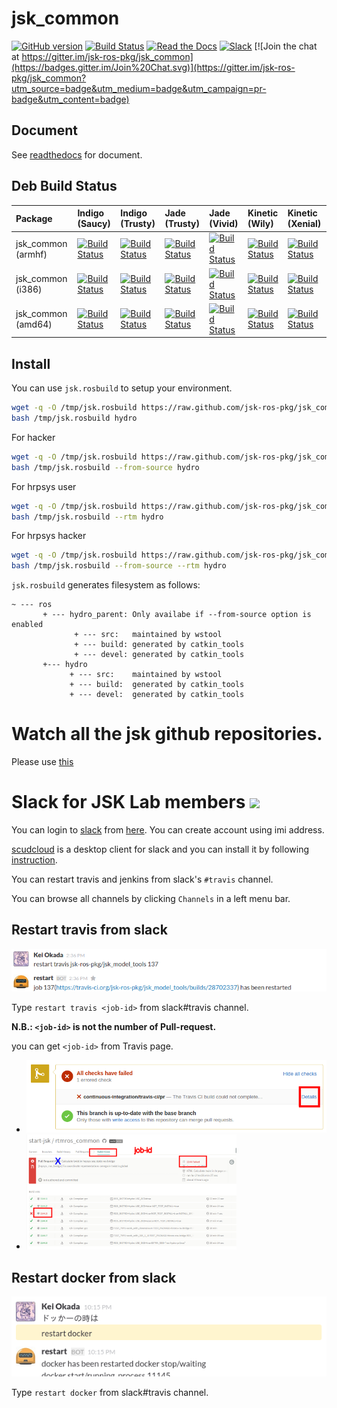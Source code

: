 jsk_common
===

[![GitHub version](https://badge.fury.io/gh/jsk-ros-pkg%2Fjsk_common.svg)](https://badge.fury.io/gh/jsk-ros-pkg%2Fjsk_common)
[![Build Status](https://travis-ci.org/jsk-ros-pkg/jsk_common.svg?branch=master)](https://travis-ci.org/jsk-ros-pkg/jsk_common)
[![Read the Docs](https://readthedocs.org/projects/jsk-docs/badge/?version=latest)](http://jsk-docs.readthedocs.org/en/latest/jsk_common/doc/index.html)
[![Slack](https://img.shields.io/badge/slack-jsk--robotics-e100e1.svg)](http://jsk-robotics.slack.com)
[![Join the chat at https://gitter.im/jsk-ros-pkg/jsk_common](https://badges.gitter.im/Join%20Chat.svg)](https://gitter.im/jsk-ros-pkg/jsk_common?utm_source=badge&utm_medium=badge&utm_campaign=pr-badge&utm_content=badge)

Document
--------

See [readthedocs](http://jsk-common.readthedocs.org/en/latest/) for document.

Deb Build Status
------------

| Package            | Indigo (Saucy)                                                                                                                                                                               | Indigo (Trusty)                                                                                                                                                                                | Jade (Trusty)                                                                                                                                                                                  | Jade (Vivid)                                                                                                                                                                                 | Kinetic (Wily)                                                                                                                                                                             | Kinetic (Xenial)                                                                                                                                                                                 |
|:-------------------|:---------------------------------------------------------------------------------------------------------------------------------------------------------------------------------------------|:-----------------------------------------------------------------------------------------------------------------------------------------------------------------------------------------------|:-----------------------------------------------------------------------------------------------------------------------------------------------------------------------------------------------|:---------------------------------------------------------------------------------------------------------------------------------------------------------------------------------------------|:-------------------------------------------------------------------------------------------------------------------------------------------------------------------------------------------|:-------------------------------------------------------------------------------------------------------------------------------------------------------------------------------------------------|
| jsk_common (armhf) | [![Build Status](http://build.ros.org/job/Ibin_arm_uShf__jsk_common__ubuntu_saucy_armhf__binary/badge/icon)](http://build.ros.org/job/Ibin_arm_uShf__jsk_common__ubuntu_saucy_armhf__binary) | [![Build Status](http://build.ros.org/job/Ibin_arm_uThf__jsk_common__ubuntu_trusty_armhf__binary/badge/icon)](http://build.ros.org/job/Ibin_arm_uThf__jsk_common__ubuntu_trusty_armhf__binary) | [![Build Status](http://build.ros.org/job/Jbin_arm_uThf__jsk_common__ubuntu_trusty_armhf__binary/badge/icon)](http://build.ros.org/job/Jbin_arm_uThf__jsk_common__ubuntu_trusty_armhf__binary) | [![Build Status](http://build.ros.org/job/Jbin_arm_uVhf__jsk_common__ubuntu_vivid_armhf__binary/badge/icon)](http://build.ros.org/job/Jbin_arm_uVhf__jsk_common__ubuntu_vivid_armhf__binary) | [![Build Status](http://build.ros.org/job/Kbin_arm_uWhf__jsk_common__ubuntu_wily_armhf__binary/badge/icon)](http://build.ros.org/job/Kbin_arm_uWhf__jsk_common__ubuntu_wily_armhf__binary) | [![Build Status](http://build.ros.org/job/Kbin_uxhf_uXhf__jsk_common__ubuntu_xenial_armhf__binary/badge/icon)](http://build.ros.org/job/Kbin_uxhf_uXhf__jsk_common__ubuntu_xenial_armhf__binary) |
| jsk_common (i386)  | [![Build Status](http://build.ros.org/job/Ibin_uS32__jsk_common__ubuntu_saucy_i386__binary/badge/icon)](http://build.ros.org/job/Ibin_uS32__jsk_common__ubuntu_saucy_i386__binary)           | [![Build Status](http://build.ros.org/job/Ibin_uT32__jsk_common__ubuntu_trusty_i386__binary/badge/icon)](http://build.ros.org/job/Ibin_uT32__jsk_common__ubuntu_trusty_i386__binary)           | [![Build Status](http://build.ros.org/job/Jbin_uT32__jsk_common__ubuntu_trusty_i386__binary/badge/icon)](http://build.ros.org/job/Jbin_uT32__jsk_common__ubuntu_trusty_i386__binary)           | [![Build Status](http://build.ros.org/job/Jbin_uV32__jsk_common__ubuntu_vivid_i386__binary/badge/icon)](http://build.ros.org/job/Jbin_uV32__jsk_common__ubuntu_vivid_i386__binary)           | [![Build Status](http://build.ros.org/job/Kbin_uW32__jsk_common__ubuntu_wily_i386__binary/badge/icon)](http://build.ros.org/job/Kbin_uW32__jsk_common__ubuntu_wily_i386__binary)           | [![Build Status](http://build.ros.org/job/Kbin_uX32__jsk_common__ubuntu_xenial_i386__binary/badge/icon)](http://build.ros.org/job/Kbin_uX32__jsk_common__ubuntu_xenial_i386__binary)             |
| jsk_common (amd64) | [![Build Status](http://build.ros.org/job/Ibin_uS64__jsk_common__ubuntu_saucy_amd64__binary/badge/icon)](http://build.ros.org/job/Ibin_uS64__jsk_common__ubuntu_saucy_amd64__binary)         | [![Build Status](http://build.ros.org/job/Ibin_uT64__jsk_common__ubuntu_trusty_amd64__binary/badge/icon)](http://build.ros.org/job/Ibin_uT64__jsk_common__ubuntu_trusty_amd64__binary)         | [![Build Status](http://build.ros.org/job/Jbin_uT64__jsk_common__ubuntu_trusty_amd64__binary/badge/icon)](http://build.ros.org/job/Jbin_uT64__jsk_common__ubuntu_trusty_amd64__binary)         | [![Build Status](http://build.ros.org/job/Jbin_uV64__jsk_common__ubuntu_vivid_amd64__binary/badge/icon)](http://build.ros.org/job/Jbin_uV64__jsk_common__ubuntu_vivid_amd64__binary)         | [![Build Status](http://build.ros.org/job/Kbin_uW64__jsk_common__ubuntu_wily_amd64__binary/badge/icon)](http://build.ros.org/job/Kbin_uW64__jsk_common__ubuntu_wily_amd64__binary)         | [![Build Status](http://build.ros.org/job/Kbin_uX64__jsk_common__ubuntu_xenial_amd64__binary/badge/icon)](http://build.ros.org/job/Kbin_uX64__jsk_common__ubuntu_xenial_amd64__binary)           |

Install
---
You can use `jsk.rosbuild` to setup your environment.


```sh
wget -q -O /tmp/jsk.rosbuild https://raw.github.com/jsk-ros-pkg/jsk_common/master/jsk.rosbuild
bash /tmp/jsk.rosbuild hydro
```

For hacker

```sh
wget -q -O /tmp/jsk.rosbuild https://raw.github.com/jsk-ros-pkg/jsk_common/master/jsk.rosbuild
bash /tmp/jsk.rosbuild --from-source hydro
```

For hrpsys user

```sh
wget -q -O /tmp/jsk.rosbuild https://raw.github.com/jsk-ros-pkg/jsk_common/master/jsk.rosbuild
bash /tmp/jsk.rosbuild --rtm hydro
```

For hrpsys hacker

```sh
wget -q -O /tmp/jsk.rosbuild https://raw.github.com/jsk-ros-pkg/jsk_common/master/jsk.rosbuild
bash /tmp/jsk.rosbuild --from-source --rtm hydro
```

`jsk.rosbuild` generates filesystem as follows:

```
~ --- ros
       + --- hydro_parent: Only availabe if --from-source option is enabled
              + --- src:   maintained by wstool
              + --- build: generated by catkin_tools
              + --- devel: generated by catkin_tools
       +--- hydro
             + --- src:    maintained by wstool
             + --- build:  generated by catkin_tools
             + --- devel:  generated by catkin_tools
```

Watch all the jsk github repositories.
===
Please use [this](http://jsk-github-watcher.herokuapp.com/)

Slack for JSK Lab members <img src="https://upload.wikimedia.org/wikipedia/en/7/76/Slack_Icon.png" height="40px" />
=========================
You can login to [slack](https://slack.com/) from [here](https://jsk-robotics.slack.com).
You can create account using imi address.

[scudcloud](https://github.com/raelgc/scudcloud) is a desktop client for slack and you can install it
by following [instruction](https://github.com/raelgc/scudcloud#ubuntukubuntu-mint-and-debian).

You can restart travis and jenkins from slack's `#travis` channel.

You can browse all channels by clicking `Channels` in a left menu bar.

Restart travis from slack
-------------------------
![](images/restart_travis.png)

Type `restart travis <job-id>` from slack#travis channel.

**N.B.: `<job-id>` is not the number of Pull-request.**

you can get `<job-id>` from Travis page.

- ![](images/PR_page.png)
- <img src="images/Travis_page.png" width="70%" />

Restart docker from slack
-------------------------
![](images/restart_docker.png)

Type `restart docker` from slack#travis channel.
